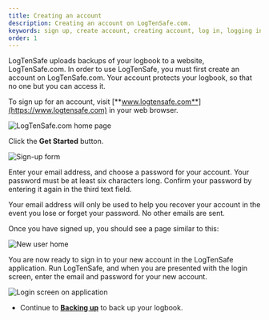 ```yaml
---
title: Creating an account
description: Creating an account on LogTenSafe.com.
keywords: sign up, create account, creating account, log in, logging in, email, password
order: 1
---
```


LogTenSafe uploads backups of your logbook to a website, LogTenSafe.com. In
order to use LogTenSafe, you must first create an account on LogTenSafe.com.
Your account protects your logbook, so that no one but you can access it.

To sign up for an account, visit [**www.logtensafe.com**](https://www.logtensafe.com)
in your web browser.

![LogTenSafe.com home page](logged-out-homepage.png)

Click the **Get Started** button.

![Sign-up form](sign-up.png)

Enter your email address, and choose a password for your account. Your password
must be at least six characters long. Confirm your password by entering it again
in the third text field.

Your email address will only be used to help you recover your account in the
event you lose or forget your password. No other emails are sent.

Once you have signed up, you should see a page similar to this:

![New user home](new-user.png)

You are now ready to sign in to your new account in the LogTenSafe application.
Run LogTenSafe, and when you are presented with the login screen, enter the
email and password for your new account.

![Login screen on application](app-login.png)

- Continue to [**Backing up**](backing-up.html) to back up your logbook.
